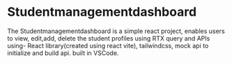 # Studentmanagementdashboard
The Studentmanagementdashboard is a simple react project, enables users to view, edit,add, delete the student profiles  using RTX query and APIs 
using- React library(created using react vite), tailwindcss, mock api to initialize and build api.
built in VSCode. 
